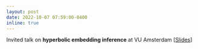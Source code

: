 ```yaml
---
layout: post
date: 2022-10-07 07:59:00-0400
inline: true
---
```


Invited talk on **hyperbolic embedding inference** at VU Amsterdam [[Slides]()]